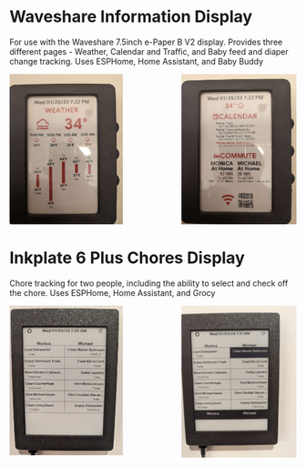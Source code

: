 # Waveshare Information Display
For use with the Waveshare 7.5inch e-Paper B V2 display. Provides three different pages - Weather, Calendar and Traffic, and Baby feed and diaper change tracking. Uses ESPHome, Home Assistant, and Baby Buddy

<img style="float" src="static/weather.jpeg" alt="Example of Weather Display Screen Tab" width="39.4%"/> <img style="float" align="right" src="static/calendar.jpeg" alt="Example of Calendar Display Screen Tab" width="40%"/>

# Inkplate 6 Plus Chores Display
Chore tracking for two people, including the ability to select and check off the chore. Uses ESPHome, Home Assistant, and Grocy

<img style="float" src="static/tasks.jpeg" alt="Example of Weather Display Screen Tab" width="39.4%"/> <img style="float" align="right" src="static/tasks_selected.jpeg" alt="Example of Calendar Display Screen Tab" width="40%"/>